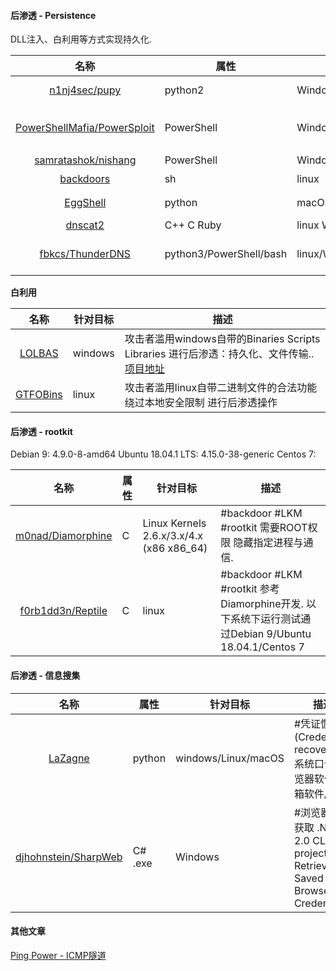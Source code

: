 #### 后渗透 - Persistence

DLL注入、白利用等方式实现持久化.

|名称|属性|针对目标|描述|
|:-------------:|--|--|-----|
|[n1nj4sec/pupy](https://github.com/n1nj4sec/pupy)|python2|Windows/Linux/OSX/Android| 4k★ #RAT Pupy is a cross-platform remote administration and post-exploitation tool|
[PowerShellMafia/PowerSploit](https://github.com/PowerShellMafia/PowerSploit)|PowerShell|Windows| 5k★ A PowerShell Post-Exploitation Framework.代码执行 权限维持 AVbypass 提升权限 信息搜集|
[samratashok/nishang](https://github.com/samratashok/nishang)|PowerShell|Windows| 3k★ 渗透测试全阶段都有用|
|[backdoors](https://github.com/iamckn/backdoors)|sh|linux|#backdoor [利用SSH日志触发的后门分析](http://www.freebuf.com/articles/system/185942.html)|
|[EggShell](https://github.com/neoneggplant/EggShell)|python|macOS/Linux|#RAT iOS(Jailbroken)/macOS/Linux(OnlyFileManage)|
|[dnscat2](https://github.com/iagox86/dnscat2)|C++ C Ruby|linux Win32|#backdoor #DNS|
|[fbkcs/ThunderDNS](https://github.com/fbkcs/ThunderDNS)|python3/PowerShell/bash|linux/Win|#backdoor #DNS This tool can forward TCP traffic over DNS protocol. Non-compile clients + socks5 support.|


**白利用**


|名称|针对目标|描述|
|:-------------:|--|-----|
|[LOLBAS](https://lolbas-project.github.io/)|windows|攻击者滥用windows自带的Binaries Scripts Libraries 进行后渗透：持久化、文件传输.. [项目地址](https://github.com/LOLBAS-Project/LOLBAS)|
|[GTFOBins](https://gtfobins.github.io/)|linux|攻击者滥用linux自带二进制文件的合法功能 绕过本地安全限制 进行后渗透操作|


#### 后渗透 - rootkit

Debian 9: 4.9.0-8-amd64 Ubuntu 18.04.1 LTS: 4.15.0-38-generic Centos 7:

|名称|属性|针对目标|描述|
|:-------------:|--|--|-----|
|[m0nad/Diamorphine](https://github.com/m0nad/Diamorphine)|C|Linux Kernels 2.6.x/3.x/4.x (x86 x86_64)|#backdoor #LKM #rootkit 需要ROOT权限 隐藏指定进程与通信.|
|[f0rb1dd3n/Reptile](https://github.com/f0rb1dd3n/Reptile)|C|linux|#backdoor #LKM #rootkit 参考Diamorphine开发. 以下系统下运行测试通过Debian 9/Ubuntu 18.04.1/Centos 7|


#### 后渗透 - 信息搜集

|名称|属性|针对目标|描述|
|:-------------:|--|--|-----|
|[LaZagne](https://github.com/AlessandroZ/LaZagne)|python|windows/Linux/macOS| #凭证恢复(Credentials recovery):系统口令/浏览器软件/邮箱软件/wifi|
|[djhohnstein/SharpWeb](https://github.com/djhohnstein/SharpWeb)|C# .exe|Windows|#浏览器凭证获取 .NET 2.0 CLR project. Retrieve All Saved Browser Credentials.|

#### 其他文章

[Ping Power - ICMP隧道](https://medium.com/bugbountywriteup/ping-power-icmp-tunnel-31e2abb2aaea)
